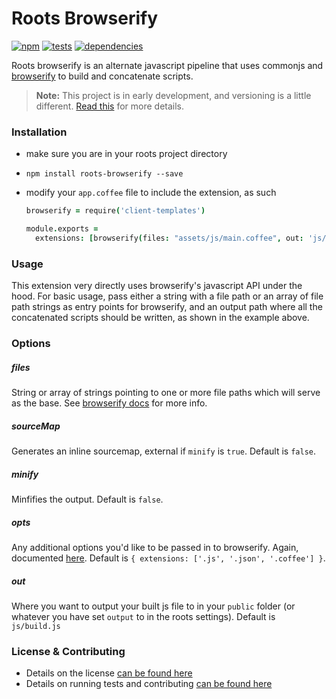 Roots Browserify
================

[![npm](https://badge.fury.io/js/roots-browserify.png)](http://badge.fury.io/js/roots-browserify) [![tests](https://travis-ci.org/carrot/roots-browserify.png?branch=master)](https://travis-ci.org/carrot/roots-browserify) [![dependencies](https://david-dm.org/carrot/roots-browserify.png?theme=shields.io)](https://david-dm.org/carrot/roots-browserify)

Roots browserify is an alternate javascript pipeline that uses commonjs and [browserify](http://browserify.org) to build and concatenate scripts.

> **Note:** This project is in early development, and versioning is a little different. [Read this](http://markup.im/#q4_cRZ1Q) for more details.

### Installation

- make sure you are in your roots project directory
- `npm install roots-browserify --save`
- modify your `app.coffee` file to include the extension, as such

  ```coffee
  browserify = require('client-templates')

  module.exports =
    extensions: [browserify(files: "assets/js/main.coffee", out: 'js/build.js')]
  ```

### Usage

This extension very directly uses browserify's javascript API under the hood. For basic usage, pass either a string with a file path or an array of file path strings as entry points for browserify, and an output path where all the concatenated scripts should be written, as shown in the example above.

### Options

##### files
String or array of strings pointing to one or more file paths which will serve as the base. See [browserify docs](https://github.com/substack/node-browserify#var-b--browserifyfiles-or-opts) for more info.

##### sourceMap
Generates an inline sourcemap, external if `minify` is `true`. Default is `false`.

##### minify
Minfifies the output. Default is `false`.

##### opts
Any additional options you'd like to be passed in to browserify. Again, documented [here](https://s3.amazonaws.com/terms-of-service/H%26M_Coachella_Photo_Contest_Rules.pdf). Default is `{ extensions: ['.js', '.json', '.coffee'] }`.

##### out
Where you want to output your built js file to in your `public` folder (or whatever you have set `output` to in the roots settings). Default is `js/build.js`

### License & Contributing

- Details on the license [can be found here](LICENSE.md)
- Details on running tests and contributing [can be found here](contributing.md)
